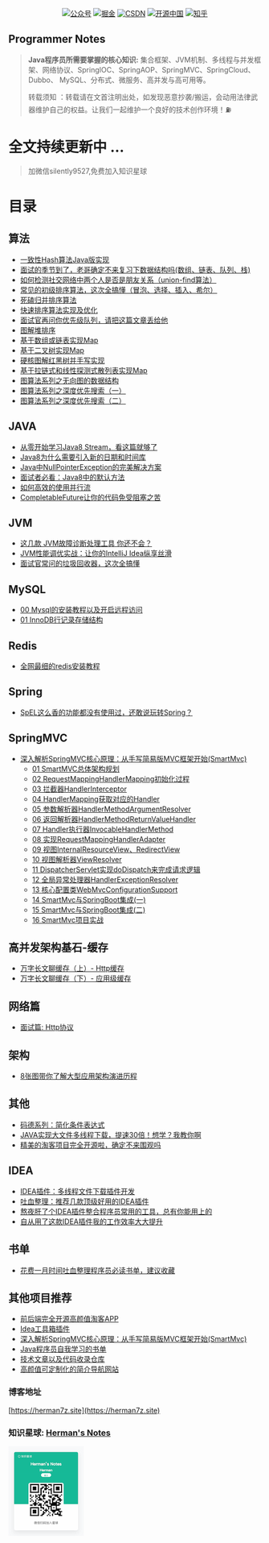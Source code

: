 <p align="center">
  <a href="#微信公众号"><img src="https://img.shields.io/badge/公众号-贝塔学JAVA-blue.svg" alt="公众号"></a>
  <a href="https://juejin.cn/user/2779199782521693"><img src="https://img.shields.io/badge/juejin-掘金-yellow.svg" alt="掘金"></a>
  <a href="https://blog.csdn.net/asdewq380303318"><img src="https://img.shields.io/badge/csdn-CSDN-red.svg" alt="CSDN"></a>
  <a href="https://my.oschina.net/u/3230120"><img src="https://img.shields.io/badge/oschina-开源中国-green" alt="开源中国"></a>
  <a href="https://www.zhihu.com/people/huaan9527-57/posts"><img src="https://img.shields.io/badge/zhihu-知乎-purple" alt="知乎"></a>
</p>

<h2>Programmer Notes</h2>

> **Java程序员所需要掌握的核心知识:** 集合框架、JVM机制、多线程与并发框架、网络协议、SpringIOC、SpringAOP、SpringMVC、SpringCloud、Dubbo、
MySQL、分布式、微服务、高并发与高可用等。
>
> 转载须知 ：转载请在文首注明出处，如发现恶意抄袭/搬运，会动用法律武器维护自己的权益。让我们一起维护一个良好的技术创作环境！⛽️

# 全文持续更新中 ... 

> 加微信silently9527,免费加入知识星球

# 目录

## 算法
- [一致性Hash算法Java版实现](https://juejin.cn/post/6916292890171801613)
- [面试的季节到了，老哥确定不来复习下数据结构吗(数组、链表、队列、栈)](https://juejin.cn/post/6926685994347397127)
- [如何检测社交网络中两个人是否是朋友关系（union-find算法）](https://juejin.cn/post/6930395454739841037)
- [常见的初级排序算法，这次全搞懂（冒泡、选择、插入、希尔）](https://juejin.cn/post/6931878099168526350)
- [死磕归并排序算法](https://juejin.cn/post/6934477308262629390)
- [快速排序算法实现及优化](https://juejin.cn/post/6935594339078766628)
- [面试官再问你优先级队列，请把这篇文章丢给他](https://juejin.cn/post/6937819804296282143)
- [图解堆排序](https://juejin.cn/post/6939663656229535774)
- [基于数组或链表实现Map](https://juejin.cn/post/6940442429229105183)
- [基于二叉树实现Map](https://juejin.cn/post/6942270959512453156)
- [硬核图解红黑树并手写实现](https://juejin.cn/post/6947666874226180133)
- [基于拉链式和线性探测式散列表实现Map](https://juejin.cn/post/6950434221978550303)
- [图算法系列之无向图的数据结构](https://mp.weixin.qq.com/s/mvF47tkoFhDT4gCY_ZhImw)
- [图算法系列之深度优先搜索（一）](https://mp.weixin.qq.com/s/QZVDbwWjVFgHnELhiWzCng)
- [图算法系列之深度优先搜索（二）](https://juejin.cn/post/6955997470765613063)

## JAVA
- [从零开始学习Java8 Stream，看这篇就够了](https://juejin.cn/post/6906622103827513351)
- [Java8为什么需要引入新的日期和时间库](https://juejin.cn/post/6894968780003377165)
- [Java中NullPointerException的完美解决方案](https://juejin.cn/post/6896301661975740423)
- [面试者必看：Java8中的默认方法](https://juejin.cn/post/6899189517673037832)
- [如何高效的使用并行流](https://juejin.cn/post/6900711829404647431)
- [CompletableFuture让你的代码免受阻塞之苦](https://juejin.cn/post/6897844374093496328)

## JVM
- [这几款 JVM故障诊断处理工具 你还不会？](https://juejin.cn/post/6917036245923135501)
- [JVM性能调优实战：让你的IntelliJ Idea纵享丝滑](https://juejin.cn/post/6918891931162378254)
- [面试官常问的垃圾回收器，这次全搞懂](https://juejin.cn/post/6918891931162378254)

## MySQL
- [00 Mysql的安装教程以及开启远程访问](https://silently9527.cn/?p=63)
- [01 InnoDB行记录存储结构](https://silently9527.cn/?p=62)

## Redis
- [全网最细的redis安装教程](https://silently9527.cn/?p=64)

## Spring
- [SpEL这么香的功能都没有使用过，还敢说玩转Spring？](https://juejin.cn/post/6921491842865299469)

## SpringMVC
- [深入解析SpringMVC核心原理：从手写简易版MVC框架开始(SmartMvc)](https://github.com/silently9527/SmartMvc)
    - [01 SmartMVC总体架构规划](https://silently9527.cn/archives/71)
    - [02 RequestMappingHandlerMapping初始化过程](https://silently9527.cn/archives/72)
    - [03 拦截器HandlerInterceptor](https://silently9527.cn/archives/73)
    - [04 HandlerMapping获取对应的Handler](https://silently9527.cn/archives/74)
    - [05 参数解析器HandlerMethodArgumentResolver](https://silently9527.cn/archives/75)
    - [06 返回解析器HandlerMethodReturnValueHandler](https://silently9527.cn/archives/76)
    - [07 Handler执行器InvocableHandlerMethod](https://silently9527.cn/archives/77)
    - [08 实现RequestMappingHandlerAdapter](https://silently9527.cn/archives/78)
    - [09 视图InternalResourceView、RedirectView](https://silently9527.cn/archives/79)
    - [10 视图解析器ViewResolver](https://silently9527.cn/archives/80)
    - [11 DispatcherServlet实现doDispatch来完成请求逻辑](https://silently9527.cn/archives/81)
    - [12 全局异常处理器HandlerExceptionResolver](https://silently9527.cn/archives/82)
    - [13 核心配置类WebMvcConfigurationSupport](https://silently9527.cn/archives/83)
    - [14 SmartMvc与SpringBoot集成(一)](https://silently9527.cn/archives/84)
    - [15 SmartMvc与SpringBoot集成(二)](https://silently9527.cn/archives/85)
    - [16 SmartMvc项目实战](https://silently9527.cn/archives/86)

## 高并发架构基石-缓存
- [万字长文聊缓存（上）- Http缓存](https://juejin.cn/post/6913696905918857230)
- [万字长文聊缓存（下）- 应用级缓存](https://juejin.cn/post/6913697273863995400)

## 网络篇
- [面试篇: Http协议](https://juejin.cn/post/6908501668325769223)

## 架构
- [8张图带你了解大型应用架构演进历程](https://juejin.cn/post/6903301691551498248)

## 其他
- [码德系列：简化条件表达式](https://juejin.cn/post/6901814939833335821)
- [JAVA实现大文件多线程下载，提速30倍！想学？我教你啊](https://juejin.cn/post/6908867438624899079)
- [精美的淘客项目完全开源啦，确定不来围观吗](https://juejin.cn/post/6924109784380047374)

## IDEA
- [IDEA插件：多线程文件下载插件开发](https://juejin.cn/post/6911844176736976903)
- [吐血整理：推荐几款顶级好用的IDEA插件](https://juejin.cn/post/6919640776058077197)
- [熬夜肝了个IDEA插件整合程序员常用的工具，总有你能用上的](https://juejin.cn/post/6924829580511412231)
- [自从用了这款IDEA插件我的工作效率大大提升](https://juejin.cn/post/6937076427116249095)

## 书单
- [花费一月时间吐血整理程序员必读书单，建议收藏](https://juejin.cn/post/6948577826975481893)

## 其他项目推荐
* [前后端完全开源高颜值淘客APP](https://github.com/silently9527/coupons)
* [Idea工具箱插件](https://github.com/silently9527/Toolkit)
* [深入解析SpringMVC核心原理：从手写简易版MVC框架开始(SmartMvc)](https://github.com/silently9527/SmartMvc)
* [Java程序员自我学习的书单](https://github.com/silently9527/ProgrammerBooks)
* [技术文章以及代码收录仓库](https://github.com/silently9527/ProgrammerNotes)
* [高颜值可定制化的简介导航网站](http://nav.silently9527.cn/)


### 博客地址
[https://herman7z.site](https://herman7z.site)

### 知识星球: [Herman's Notes](https://t.zsxq.com/h2EIR)
![](https://raw.githubusercontent.com/silently9527/images/main/202408151725390.png)
